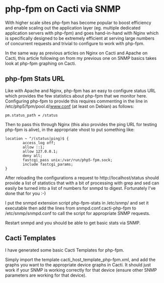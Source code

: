 # php-fpm on Cacti via SNMP

With higher scale sites php-fpm has become popular to boost efficiency and enable scaling out the application layer (eg. multiple dedicated application servers with php-fpm) and goes hand-in-hand with Nginx which is specifically designed to be extremely efficient at serving large numbers of concurrent requests and trivial to configure to work with php-fpm.

In the same way as previous articles on Nginx on Cacti and Apache on Cacti, this article following on from my previous one on SNMP basics takes look at php-fpm graphing on Cacti.

## php-fpm Stats URL

Like with Apache and Nginx, php-fpm has an easy to configure status URL which provides the few statistics about php-fpm that we monitor here. Configuring php-fpm to provide this requires commenting in the line in /etc/php5/fpm/pool.d/www.conf (at least on Debian) as follows:

```
pm.status_path = /status
```

Then to pass this through Nginx (this also provides the ping URL for testing php-fpm is alive), in the appropriate vhost to put something like:

```
location ~ ^/(status|ping)$ {
        access_log off;
        allow ::1;
        allow 127.0.0.1;
        deny all;
        fastcgi_pass unix:/var/run/php5-fpm.sock;
        include fastcgi_params;
}
```

After reloading the configurations a request to http://localhost/status should provide a list of statistics that with a bit of processing with grep and sed can easily be turned into a list of numbers for snmpd to digest. Fortunately I've done that for you :-)

I put the snmpd extension script php-fpm-stats in /etc/snmp/ and set it executable then add the lines from snmpd.conf.cacti-php-fpm to /etc/snmp/snmpd.conf to call the script for appropriate SNMP requests.

Restart snmpd and you should be able to get basic stats via SNMP.

## Cacti Templates

I have generated some basic Cacti Templates for php-fpm.

Simply import the template cacti_host_template_php-fpm.xml, and add the graphs you want to the appropriate device graphs in Cacti. It should just work if your SNMP is working correctly for that device (ensure other SNMP parameters are working for that device).